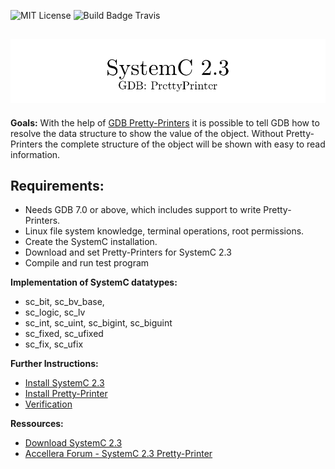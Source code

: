 ![MIT License](https://img.shields.io/github/license/mashape/apistatus.svg)
![Build Badge Travis](https://travis-ci.org/AHeimberger/SystemC-2.3-Pretty-Printer.svg?branch=master)

## ![SystemC 2.3 Pretty-Printer](./img/logo.png)

**Goals:**
With the help of <a href="https://sourceware.org/gdb/onlinedocs/gdb/Pretty-Printing.html#Pretty-Printing">GDB Pretty-Printers</a> it is possible to tell GDB how to resolve the data structure to show the value of the object. Without Pretty-Printers the complete structure of the object will be shown with easy to read information.

## Requirements:
- Needs GDB 7.0 or above, which includes support to write Pretty-Printers.
- Linux file system knowledge, terminal operations, root permissions.
- Create the SystemC installation.
- Download and set Pretty-Printers for SystemC 2.3
- Compile and run test program

**Implementation of SystemC datatypes:**
- sc\_bit, sc\_bv\_base,
- sc\_logic, sc\_lv
- sc\_int, sc\_uint, sc\_bigint, sc\_biguint
- sc\_fixed, sc\_ufixed
- sc\_fix, sc\_ufix

**Further Instructions:**
- [Install SystemC 2.3](./documentation/systemc.md)
- [Install Pretty-Printer](./documentation/pretty-printer.md)
- [Verification](./documentation/verification.md)

**Ressources:**
- [Download SystemC 2.3](https://github.com/systemc)
- [Accellera Forum - SystemC 2.3 Pretty-Printer](http://forums.accellera.org/topic/2140-systemc-23-pretty-printer/?hl=pretty-printer)
